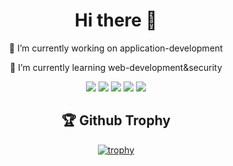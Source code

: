 <div align="center"> 
 
<h1>Hi there 👋</h3>
  <p>🔭 I’m currently working on application-development</p>
  <p>🌱 I’m currently learning web-development&security</p>

![](http://github-profile-summary-cards.vercel.app/api/cards/profile-details?username=SL9-1994&theme=transparent)
![](http://github-profile-summary-cards.vercel.app/api/cards/stats?username=SL9-1994&theme=transparent)
![](http://github-profile-summary-cards.vercel.app/api/cards/productive-time?username=SL9-1994&theme=transparent&utcOffset=8)
![](http://github-profile-summary-cards.vercel.app/api/cards/repos-per-language?username=SL9-1994&theme=transparent)
![](http://github-profile-summary-cards.vercel.app/api/cards/most-commit-language?username=SL9-1994&theme=transparent)

<h2>🏆 Github Trophy</h3>

[![trophy](https://github-profile-trophy.vercel.app/?username=SL9-1994&theme=dark_lover&column=4&no-bg=true&margin-w=15&margin-h=15&no-frame=true)](https://github.com/ryo-ma/github-profile-trophy)
</div>
